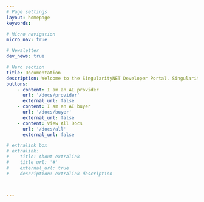 ```yaml
---
# Page settings
layout: homepage
keywords:

# Micro navigation
micro_nav: true

# Newsletter
dev_news: true

# Hero section
title: Documentation
description: Welcome to the SingularityNET Developer Portal. SingularityNET lets anyone create, share, and monetize AI services at scale. The world’s decentralized AI network has arrived.
buttons:
    - content: I am an AI provider
      url: '/docs/provider'
      external_url: false
    - content: I am an AI buyer
      url: '/docs/buyer'
      external_url: false
    - content: View All Docs
      url: '/docs/all'
      external_url: false

# extralink box
# extralink:
#    title: About extralink
#    title_url: '#'
#    external_url: true
#    description: extralink description



---
```

